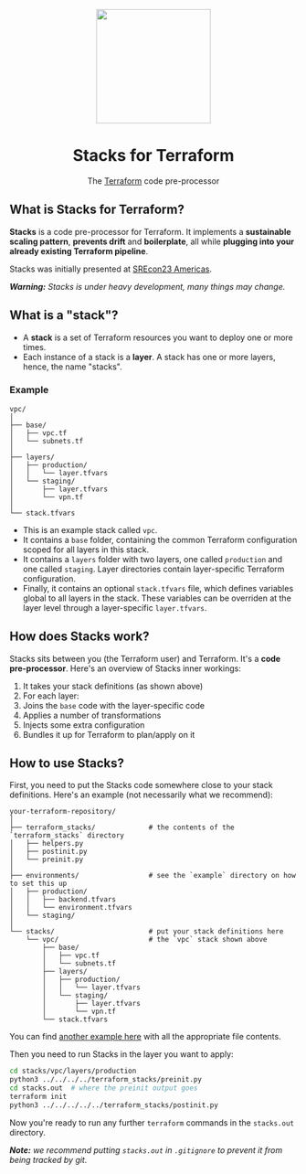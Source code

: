 <div align="center">
	<p><img src=".github/logo.png" width="200px"></p>
	<h1>Stacks for Terraform</h1>
	<p>The <a href="https://www.terraform.io/">Terraform</a> code pre-processor</p>
</div>


## What is Stacks for Terraform?

**Stacks** is a code pre-processor for Terraform. It implements a **sustainable scaling pattern**, **prevents drift** and **boilerplate**, all while **plugging into your already existing Terraform pipeline**.

Stacks was initially presented at [SREcon23 Americas](https://www.usenix.org/conference/srecon23americas/presentation/bejarano).

***Warning:** Stacks is under heavy development, many things may change.*


## What is a "stack"?

- A **stack** is a set of Terraform resources you want to deploy one or more times.
- Each instance of a stack is a **layer**. A stack has one or more layers, hence, the name "stacks".

### Example

```
vpc/
│
├── base/
│   ├── vpc.tf
│   └── subnets.tf
│
├── layers/
│   ├── production/
│   │   └── layer.tfvars
│   └── staging/
│       ├── layer.tfvars
│       └── vpn.tf
│
└── stack.tfvars
```

- This is an example stack called `vpc`.
- It contains a `base` folder, containing the common Terraform configuration scoped for all layers in this stack.
- It contains a `layers` folder with two layers, one called `production` and one called `staging`. Layer directories contain layer-specific Terraform configuration.
- Finally, it contains an optional `stack.tfvars` file, which defines variables global to all layers in the stack. These variables can be overriden at the layer level through a layer-specific `layer.tfvars`.


## How does Stacks work?

Stacks sits between you (the Terraform user) and Terraform. It's a **code pre-processor**.
Here's an overview of Stacks inner workings:

1. It takes your stack definitions (as shown above)
1. For each layer:
  1. Joins the `base` code with the layer-specific code
  1. Applies a number of transformations
  1. Injects some extra configuration
  1. Bundles it up for Terraform to plan/apply on it


## How to use Stacks?

First, you need to put the Stacks code somewhere close to your stack definitions.
Here's an example (not necessarily what we recommend):

```
your-terraform-repository/
│
├── terraform_stacks/             # the contents of the `terraform_stacks` directory
│   ├── helpers.py
│   ├── postinit.py
│   └── preinit.py
│
├── environments/                 # see the `example` directory on how to set this up
│   ├── production/
│   │   ├── backend.tfvars
│   │   └── environment.tfvars
│   └── staging/
│
└── stacks/                       # put your stack definitions here
    └── vpc/                      # the `vpc` stack shown above
        ├── base/
        │   ├── vpc.tf
        │   └── subnets.tf
        ├── layers/
        │   ├── production/
        │   │   └── layer.tfvars
        │   └── staging/
        │       ├── layer.tfvars
        │       └── vpn.tf
        └── stack.tfvars
```

You can find [another example here](example/stacks/example) with all the appropriate file contents.

Then you need to run Stacks in the layer you want to apply:
```bash
cd stacks/vpc/layers/production
python3 ../../../../terraform_stacks/preinit.py
cd stacks.out  # where the preinit output goes
terraform init
python3 ../../../../../terraform_stacks/postinit.py
```

Now you're ready to run any further `terraform` commands in the `stacks.out` directory.

***Note:** we recommend putting `stacks.out` in `.gitignore` to prevent it from being tracked by git.*
